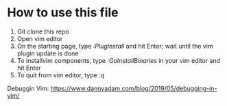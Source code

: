 # How to use this file
1. Git clone this repo
2. Open vim editor 
3. On the starting page, type *:PlugInstall* and hit Enter; wait until the vim plugin update is done
4. To installvim components, type *:GoInstallBinaries* in your vim editor and hit Enter
5. To quit from vim editor, type :q

Debuggin Vim: https://www.dannyadam.com/blog/2019/05/debugging-in-vim/
